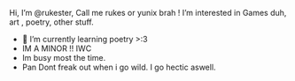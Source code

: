  Hi, I’m @rukester, Call me rukes or yunix brah !
 I’m interested in Games duh, art , poetry, other stuff.
- 🌱 I’m currently learning poetry >:3
- IM A MINOR !! IWC
- Im busy most the time.
- Pan
  Dont freak out when i go wild.
I go hectic aswell.
